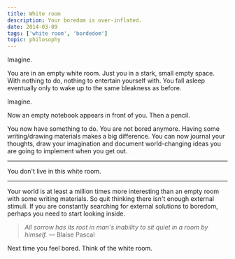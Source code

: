 ```yaml
---
title: White room
description: Your boredom is over-inflated.
date: 2014-03-09
tags: ['white room', 'bordedom']
topic: philosophy
---
```


Imagine.

You are in an empty white room. Just you in a stark, small empty space. With nothing to do, nothing to entertain yourself with. You fall asleep eventually only to wake up to the same bleakness as before.

Imagine.

Now an empty notebook appears in front of you. Then a pencil.

You now have something to do. You are not bored anymore. Having some writing/drawing materials makes a big difference. You can now journal your thoughts, draw your imagination and document world-changing ideas you are going to implement when you get out.

---

<p class="text-center">You don't live in this white room.</p>

---

Your world is at least a million times more interesting than an empty room with some writing materials. So quit thinking there isn't enough external stimuli. If you are constantly searching for external solutions to boredom, perhaps you need to start looking inside.

> _All sorrow has its root in man's inability to sit quiet in a room by himself._ — Blaise Pascal

Next time you feel bored. Think of the white room.